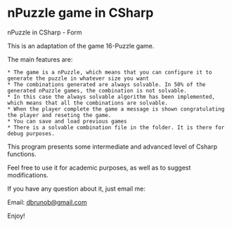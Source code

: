 # nPuzzle game in CSharp
nPuzzle in CSharp - Form

This is an adaptation of the game 16-Puzzle game. 

The main features are: 

    * The game is a nPuzzle, which means that you can configure it to generate the puzzle in whatever size you want
    * The combinations generated are always solvable. In 50% of the generated nPuzzle games, the combination is not solvable. 
    * In this case the always solvable algorithm has been implemented, which means that all the combinations are solvable. 
    * When the player complete the game a message is shown congratulating the player and reseting the game. 
    * You can save and load previous games 
    * There is a solvable combination file in the folder. It is there for debug purposes. 
    
This program presents some intermediate and advanced level of Csharp functions. 

Feel free to use it for academic purposes, as well as to suggest modifications. 

If you have any question about it, just email me: 

  Email: dbrunob@gmail.com
  
  Enjoy!
